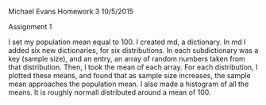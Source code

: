Michael Evans
Homework 3
10/5/2015

Assignment 1

I set my population mean equal to 100. I created md, a dictionary.
In md I added six new dictionaries, for six distributions. In each subdictionary was a key (sample size), and an entry,
an array of random numbers taken from that distribution.
Then, I took the mean of each array.
For each distribution, I plotted these means, and found that as sample size increases, the sample mean approaches the
population mean.
I also made a histogram of all the means. It is roughly normall distributed around a mean of 100.

